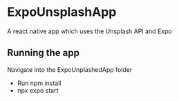 # ExpoUnsplashApp
A react native app which uses the Unsplash API and Expo

## Running the app

Navigate into the ExpoUnplashedApp folder

- Run npm install
- npx expo start
